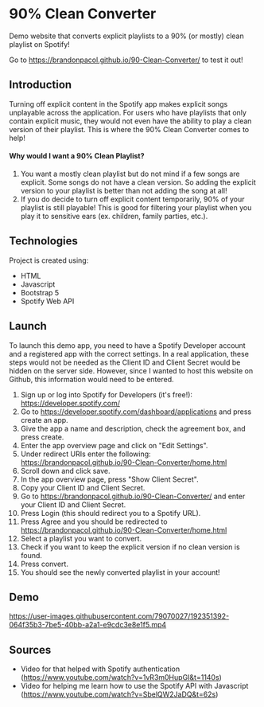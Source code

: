# 90% Clean Converter
Demo website that converts explicit playlists to a 90% (or mostly) clean playlist on Spotify!

Go to https://brandonpacol.github.io/90-Clean-Converter/ to test it out!

## Introduction
Turning off explicit content in the Spotify app makes explicit songs unplayable across the application. For users who have playlists that only contain explicit music, they would not even have the ability to play a clean version of their playlist. This is where the 90% Clean Converter comes to help!

#### Why would I want a 90% Clean Playlist?
1. You want a mostly clean playlist but do not mind if a few songs are explicit. Some songs do not have a clean version. So adding the explicit version to your playlist is better than not adding the song at all!
2. If you do decide to turn off explicit content temporarily, 90% of your playlist is still playable! This is good for filtering your playlist when you play it to sensitive ears (ex. children, family parties, etc.).

## Technologies
Project is created using:
- HTML
- Javascript
- Bootstrap 5
- Spotify Web API

## Launch
To launch this demo app, you need to have a Spotify Developer account and a registered app with the correct settings.
In a real application, these steps would not be needed as the Client ID and Client Secret would be hidden on the server side. However, since I wanted to host this website on Github, this information would need to be entered.
1. Sign up or log into Spotify for Developers (it's free!): https://developer.spotify.com/
2. Go to https://developer.spotify.com/dashboard/applications and press create an app.
3. Give the app a name and description, check the agreement box, and press create.
4. Enter the app overview page and click on "Edit Settings".
5. Under redirect URIs enter the following: https://brandonpacol.github.io/90-Clean-Converter/home.html
6. Scroll down and click save.
7. In the app overview page, press "Show Client Secret".
8. Copy your Client ID and Client Secret.
9. Go to https://brandonpacol.github.io/90-Clean-Converter/ and enter your Client ID and Client Secret.
10. Press Login (this should redirect you to a Spotify URL).
11. Press Agree and you should be redirected to https://brandonpacol.github.io/90-Clean-Converter/home.html
12. Select a playlist you want to convert.
13. Check if you want to keep the explicit version if no clean version is found.
14. Press convert.
15. You should see the newly converted playlist in your account!

## Demo
https://user-images.githubusercontent.com/79070027/192351392-064f35b3-7be5-40bb-a2a1-e9cdc3e8e1f5.mp4

## Sources
- Video for that helped with Spotify authentication (https://www.youtube.com/watch?v=1vR3m0HupGI&t=1140s)
- Video for helping me learn how to use the Spotify API with Javascript (https://www.youtube.com/watch?v=SbelQW2JaDQ&t=62s)
